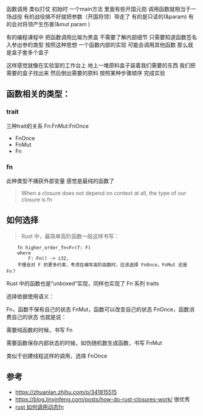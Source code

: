 
函数调用 类似打仗
初始时 一个main方法 里面有些开国元勋 调用函数就相当于一场战役 有的战役搞不好就把参数（开国将领）带走了 有的是只读的(&param)
有的会对将领产生伤害(&mut param )

有的编程课程中 把函数调用比喻为黑盒 不需要了解内部细节 只需要知道函数签名 入参出参的类型
按照这种思想 
一个函数内部的实现 可能会调用其他函数 那么就是盒子套多个盒子

这样感觉就像在实验室的工作台上 地上一堆原料盒子装着我们需要的东西
我们把需要的盒子找出来 然后倒出需要的原料 按照某种步骤顺序 完成实验


## 函数相关的类型：

### trait
三种trait的关系 Fn:FnMut:FnOnce
- FnOnce
- FnMut
- Fn

### fn 
此种类型不捕获外部变量 感觉是最纯的函数了
> When a closure does not depend on context at all, the type of our closure is fn


## 如何选择
>    Rust 中，最简单高阶函数一般这样书写：

        fn higher_order_fn<F>(f: F)
        where
            F: Fn() -> i32,
        不理会对 F 的更多约束，考虑在编写高阶函数时，应该选择 FnOnce，FnMut 还是 Fn？
Rust 中的函数也是“unboxed“实现，同样也实现了 Fn 系列 traits

选择依据使用语义：

Fn，函数不保有自己的状态
FnMut，函数可以改变自己的状态
FnOnce，函数消费自己的状态
也就是说：

需要纯函数的时候，书写 Fn

需要函数保存内部状态的时候，如伪随机数生成函数，书写 FnMut

类似于创建线程这样的调用，选择 FnOnce


## 参考
- https://zhuanlan.zhihu.com/p/341815515
- https://blog.linyinfeng.com/posts/how-do-rust-closures-work/ 很优秀
- [rust 如何调用动态fn](https://stackoverflow.com/questions/73563278/how-does-rust-call-a-dyn-fn)
